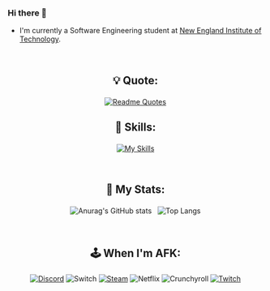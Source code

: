 ### Hi there 👋

- I'm currently a Software Engineering student at [New England Institute of Technology](https://www.neit.edu/).

<br>

<div align="center">

## <p align="center">:bulb: Quote:</p>

[![Readme Quotes](https://quotes-github-readme.vercel.app/api?type=horizontal&theme=dark)](https://github.com/piyushsuthar/github-readme-quotes)


## <p align="center">:brain: Skills:</p>


[![My Skills](https://skillicons.dev/icons?i=js,react,html,css,tailwind,php,java,cs,dotnet,python,mysql,postgres,aws)](https://skillicons.dev)

<br>

## <p align="center">:medal_sports: My Stats:</p>


![Anurag's GitHub stats](https://github-readme-stats.vercel.app/api?username=gacarrillo-dev&show_icons=true&theme=codeSTACKr) &nbsp; ![Top Langs](https://github-readme-stats.vercel.app/api/top-langs/?username=gacarrillo-dev&layout=compact&theme=codeSTACKr)

<br>

## <p align="center">:joystick: When I'm AFK:</p>

[![Discord](https://img.shields.io/badge/Discord-%235865F2.svg?style=for-the-badge&logo=discord&logoColor=white)](https://discord.gg/GVgZgEr) ![Switch](https://img.shields.io/badge/Switch-E60012?style=for-the-badge&logo=nintendo-switch&logoColor=white) [![Steam](https://img.shields.io/badge/steam-%23000000.svg?style=for-the-badge&logo=steam&logoColor=white)](https://steamcommunity.com/id/illusive2x/) ![Netflix](https://img.shields.io/badge/Netflix-E50914?style=for-the-badge&logo=netflix&logoColor=white) ![Crunchyroll](https://img.shields.io/badge/Crunchyroll-F47521?style=for-the-badge&logo=crunchyroll&logoColor=white) [![Twitch](https://img.shields.io/badge/Twitch-%239146FF.svg?style=for-the-badge&logo=Twitch&logoColor=white)](https://twitch.tv/illusive2x)

</div>
<!--
**gacarrillo-dev/gacarrillo-dev** is a ✨ _special_ ✨ repository because its `README.md` (this file) appears on your GitHub profile.

Here are some ideas to get you started:

- 🔭 I’m currently working on ...
- 🌱 I’m currently learning ...
- 👯 I’m looking to collaborate on ...
- 🤔 I’m looking for help with ...
- 💬 Ask me about ...
- 📫 How to reach me: ...
- 😄 Pronouns: ...
- ⚡ Fun fact: ...
-->
